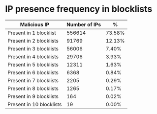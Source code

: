 # IP presence frequency in blocklists
| Malicious IP | Number of IPs | % |
|----|----|----|
| Present in 1 blocklist | 556614 | 73.58% |
| Present in 2 blocklists | 91769 | 12.13% |
| Present in 3 blocklists | 56006 | 7.40% |
| Present in 4 blocklists | 29706 | 3.93% |
| Present in 5 blocklists | 12311 | 1.63% |
| Present in 6 blocklists | 6368 | 0.84% |
| Present in 7 blocklists | 2205 | 0.29% |
| Present in 8 blocklists | 1265 | 0.17% |
| Present in 9 blocklists | 164 | 0.02% |
| Present in 10 blocklists | 19 | 0.00% |
